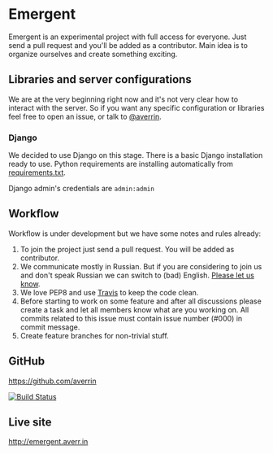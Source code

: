Emergent
========
Emergent is an experimental project with full access for everyone.
Just send a pull request and you'll be added as a contributor.
Main idea is to organize ourselves and create something exciting.

## Libraries and server configurations
We are at the very beginning right now and it's not very clear how to interact with the server.
So if you want any specific configuration or libraries feel free to open an issue,
or talk to [@averrin](https://github.com/averrin).

### Django
We decided to use Django on this stage. There is a basic Django installation ready to use.
Python requirements are installing automatically from
[requirements.txt](https://github.com/averrin/emergent/blob/master/requirements.txt).

Django admin's credentials are `admin:admin`

## Workflow
Workflow is under development but we have some notes and rules already:

1. To join the project just send a pull request. You will be added as contributor.
2. We communicate mostly in Russian. But if you are considering to join us and don't speak Russian we can switch to (bad) English. [Please let us know](https://github.com/averrin/emergent/issues/15).
3. We love PEP8 and use [Travis](http://about.travis-ci.org/docs/user/languages/python/) to keep the code clean.
4. Before starting to work on some feature and after all discussions please create a task and let all members know what are you working on. All commits related to this issue must contain issue number (#000) in commit message.
5. Create feature branches for non-trivial stuff.

## GitHub
https://github.com/averrin

[![Build Status](https://travis-ci.org/averrin/emergent.png)](https://travis-ci.org/averrin/emergent)

## Live site
http://emergent.averr.in
